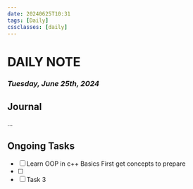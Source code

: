 ```yaml
---
date: 20240625T10:31
tags: [Daily]
cssclasses: [daily]
---
```

# DAILY NOTE
### *Tuesday, June 25th, 2024*

## Journal
...

## Ongoing Tasks
- [ ] Learn OOP in c++ Basics First get concepts to prepare
- [ ] 
- [ ] Task 3